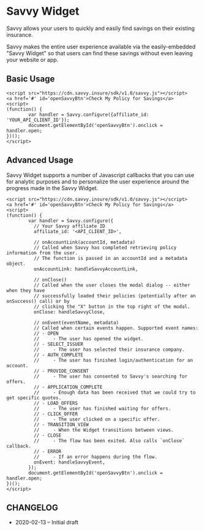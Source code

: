 # Savvy Widget

Savvy allows your users to quickly and easily find savings on their existing insurance.

Savvy makes the entire user experience available via the easily-embedded "Savvy Widget" so that users can find these savings without even leaving your website or app.

## Basic Usage

```
<script src="https://cdn.savvy.insure/sdk/v1.0/savvy.js"></script>
<a href='#' id='openSavvyBtn'>Check My Policy for Savings</a>
<script>
(function() {
        var handler = Savvy.configure({affiliate_id: 'YOUR_API_CLIENT_ID'});
        document.getElementById('openSavvyBtn').onclick = handler.open;
})();
</script>
```

## Advanced Usage

Savvy Widget supports a number of Javascript callbacks that you can use for analytic purposes and to personalize the user experience around the progress made in the Savvy Widget.

```
<script src="https://cdn.savvy.insure/sdk/v1.0/savvy.js"></script>
<a href='#' id='openSavvyBtn'>Check My Policy for Savings</a>
<script>
(function() {
        var handler = Savvy.configure({
          // Your Savvy affiliate ID
          affiliate_id: '<API_CLIENT_ID>',

          // onAccountLink(accountId, metadata)
          // Called when Savvy has completed retrieving policy information from the user.
          // The function is passed in an accountId and a metadata object.
          onAccountLink: handleSavvyAccountLink,

          // onClose()
          // Called when the user closes the modal dialog -- either when they have
          // successfully loaded their policies (potentially after an onSuccess() call) or by
          // clicking the "X" button in the top right of the modal.
          onClose: handleSavvyClose,

          // onEvent(eventName, metadata)
          // Called when certain events happen. Supported event names:
          // - OPEN
          //     - The user has opened the widget.
          // - SELECT_ISSUER
          //     - The user has selected their insurance company.
          // - AUTH_COMPLETE
          //     - The user has finished login/authentication for an account.
          // - PROVIDE_CONSENT
          //     - The user has consented to Savvy's searching for offers.
          // - APPLICATION_COMPLETE
          //     - Enough data has been received that we could try to get specific quotes.
          // - LOAD_OFFERS
          //     - The user has finished waiting for offers.
          // - CLICK_OFFER
          //     - The user clicked on a specific offer.
          // - TRANSITION_VIEW
          //     - When the Widget transitions between views.
          // - CLOSE
          //     - The flow has been exited. Also calls `onClose` callback.
          // - ERROR
          //     - If an error happens during the flow.
          onEvent: handleSavvyEvent,
        });
        document.getElementById('openSavvyBtn').onclick = handler.open;
})();
</script>
```

## CHANGELOG

* 2020-02-13 – Initial draft
